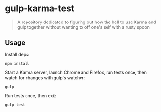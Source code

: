 # gulp-karma-test
> A repository dedicated to figuring out how the hell to use Karma and gulp together without wanting to off one's self with a rusty spoon

## Usage

Install deps:

```shell
npm install
```

Start a Karma server, launch Chrome and Firefox, run tests once, then watch for changes with gulp's watcher:

```shell
gulp
```

Run tests once, then exit:
```shell
gulp test
```
